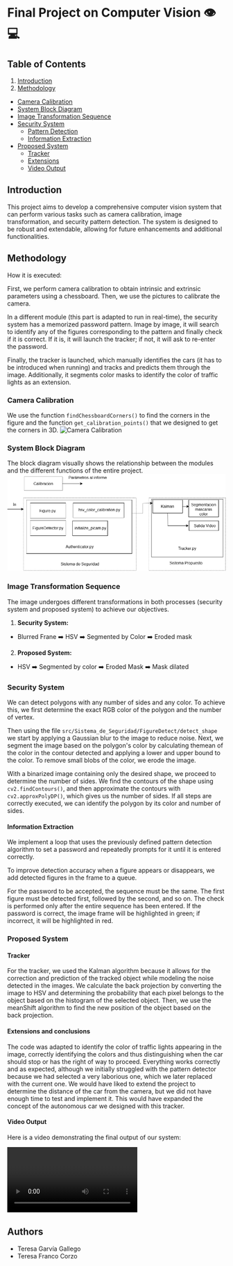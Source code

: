 <h1>Final Project on Computer Vision 👁️💻</h1>

## Table of Contents
1. [Introduction](#introduction)
2. [Methodology](#methodology)
  - [Camera Calibration](#camera-calibration)
  - [System Block Diagram](#system-block-diagram)
  - [Image Transformation Sequence](#image-transformation-sequence)
  - [Security System](#security-system)
    - [Pattern Detection](#pattern-detection)
    - [Information Extraction](#information-extraction)
  - [Proposed System](#proposed-system)
    - [Tracker](#tracker)
    - [Extensions](#extensions)
    - [Video Output](#video-output)

## Introduction
This project aims to develop a comprehensive computer vision system that can perform various tasks such as camera calibration, image transformation, and security pattern detection. The system is designed to be robust and extendable, allowing for future enhancements and additional functionalities.

## Methodology
How it is executed:

First, we perform camera calibration to obtain intrinsic and extrinsic parameters using a chessboard. Then, we use the pictures to calibrate the camera. 

In a different module (this part is adapted to run in real-time), the security system has a memorized password pattern. Image by image, it will search to identify any of the figures corresponding to the pattern and finally check if it is correct. If it is, it will launch the tracker; if not, it will ask to re-enter the password.

Finally, the tracker is launched, which manually identifies the cars (it has to be introduced when running) and tracks and predicts them through the image. Additionally, it segments color masks to identify the color of traffic lights as an extension.

### Camera Calibration
We use the function `findChessboardCorners()` to find the corners in the figure and the function `get_calibration_points()` that we designed to get the corners in 3D.
![Camera Calibration](Lab_Project\src\Calibration\Images_calibration\Output.jpg)

### System Block Diagram
The block diagram visually shows the relationship between the modules and the different functions of the entire project.
![Camera Calibration](Lab_Project\DiagramaBloquesVision.drawio.png)

### Image Transformation Sequence

The image undergoes different transformations in both processes (security system and proposed system) to achieve our objectives.

1. **Security System:**
  - Blurred Frane ➡️ HSV ➡️ Segmented by Color ➡️ Eroded mask

2. **Proposed System:**
  - HSV ➡️ Segmented by color ➡️ Eroded Mask ➡️ Mask dilated 

### Security System
We can detect polygons with any number of sides and any color. To achieve this, we first determine the exact RGB color of the polygon and the number of vertex.

Then using the file `src/Sistema_de_Seguridad/FigureDetect/detect_shape` we start by applying a Gaussian blur to the image to reduce noise. Next, we segment the image based on the polygon's color by calculating themean of the color in the contour detected and applying a lower and upper bound to the color. To remove small blobs of the color, we erode the image.

With a binarized image containing only the desired shape, we proceed to determine the number of sides. We find the contours of the shape using `cv2.findContours()`, and then approximate the contours with `cv2.approxPolyDP()`, which gives us the number of sides. If all steps are correctly executed, we can identify the polygon by its color and number of sides.

#### Information Extraction
We implement a loop that uses the previously defined pattern detection algorithm to set a password and repeatedly prompts for it until it is entered correctly.

To improve detection accuracy when a figure appears or disappears, we add detected figures in the frame to a queue. 

For the password to be accepted, the sequence must be the same. The first figure must be detected first, followed by the second, and so on. The check is performed only after the entire sequence has been entered. If the password is correct, the image frame will be highlighted in green; if incorrect, it will be highlighted in red.

### Proposed System
#### Tracker
For the tracker, we used the Kalman algorithm because it allows for the correction and prediction of the tracked object while modeling the noise detected in the images. We calculate the back projection by converting the image to HSV and determining the probability that each pixel belongs to the object based on the histogram of the selected object. Then, we use the meanShift algorithm to find the new position of the object based on the back projection.

#### Extensions and conclusions
The code was adapted to identify the color of traffic lights appearing in the image, correctly identifying the colors and thus distinguishing when the car should stop or has the right of way to proceed. Everything works correctly and as expected, although we initially struggled with the pattern detector because we had selected a very laborious one, which we later replaced with the current one. We would have liked to extend the project to determine the distance of the car from the camera, but we did not have enough time to test and implement it. This would have expanded the concept of the autonomous car we designed with this tracker.

#### Video Output
Here is a video demonstrating the final output of our system:

![Final Output Video](src/Output/final_output.mp4)

## Authors
- Teresa Garvía Gallego
- Teresa Franco Corzo




